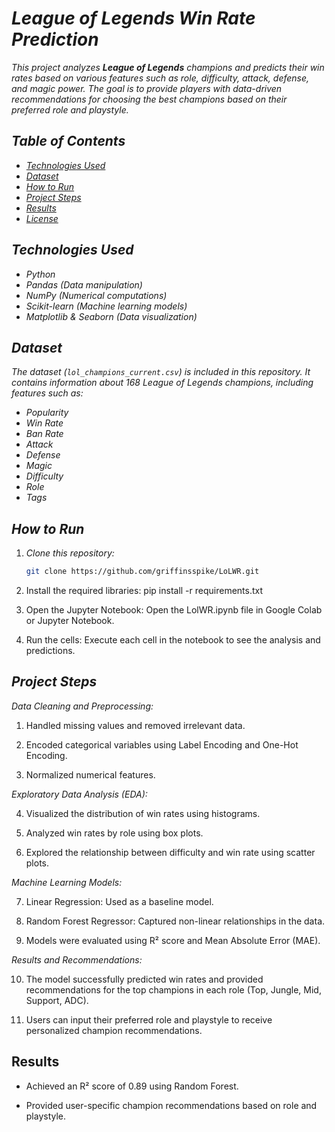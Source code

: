 # *League of Legends Win Rate Prediction*

*This project analyzes **League of Legends** champions and predicts their win rates based on various features such as role, difficulty, attack, defense, and magic power. The goal is to provide players with data-driven recommendations for choosing the best champions based on their preferred role and playstyle.*

## *Table of Contents*
- *[Technologies Used](#technologies-used)*
- *[Dataset](#dataset)*
- *[How to Run](#how-to-run)*
- *[Project Steps](#project-steps)*
- *[Results](#results)*
- *[License](#license)*

## *Technologies Used*
- *Python*
- *Pandas (Data manipulation)*
- *NumPy (Numerical computations)*
- *Scikit-learn (Machine learning models)*
- *Matplotlib & Seaborn (Data visualization)*

## *Dataset*
*The dataset (`lol_champions_current.csv`) is included in this repository. It contains information about 168 League of Legends champions, including features such as:*
- *Popularity*
- *Win Rate*
- *Ban Rate*
- *Attack*
- *Defense*
- *Magic*
- *Difficulty*
- *Role*
- *Tags*

## *How to Run*
1. *Clone this repository:*
   ```bash
   git clone https://github.com/griffinsspike/LoLWR.git

2. Install the required libraries: pip install -r requirements.txt

3. Open the Jupyter Notebook: Open the LolWR.ipynb file in Google Colab or Jupyter Notebook.

4. Run the cells: Execute each cell in the notebook to see the analysis and predictions.

## *Project Steps*
*Data Cleaning and Preprocessing:*

1. Handled missing values and removed irrelevant data.

2. Encoded categorical variables using Label Encoding and One-Hot Encoding.

3. Normalized numerical features.

*Exploratory Data Analysis (EDA):*

 4. Visualized the distribution of win rates using histograms.

 5. Analyzed win rates by role using box plots.

 6. Explored the relationship between difficulty and win rate using scatter plots.

*Machine Learning Models:*

 7. Linear Regression: Used as a baseline model.

 8. Random Forest Regressor: Captured non-linear relationships in the data.

 9. Models were evaluated using R² score and Mean Absolute Error (MAE).

*Results and Recommendations:*

 10. The model successfully predicted win rates and provided recommendations for the top champions in each role (Top, Jungle, Mid, Support, ADC).
   
 11. Users can input their preferred role and playstyle to receive personalized champion recommendations.
   
 ## Results ##
*   Achieved an R² score of 0.89 using Random Forest.

*   Provided user-specific champion recommendations based on role and playstyle.
